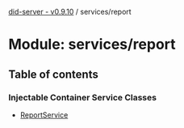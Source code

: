[did-server - v0.9.10](../README.md) / services/report

# Module: services/report

## Table of contents

### Injectable Container Service Classes

- [ReportService](../classes/services_report.reportservice.md)
